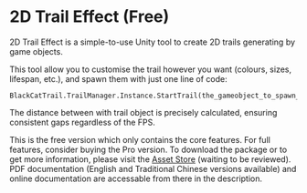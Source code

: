 # 2D Trail Effect (Free)

2D Trail Effect is a simple-to-use Unity tool to create 2D trails generating by game objects. 

This tool allow you to customise the trail however you want (colours, sizes, lifespan, etc.), and spawn them with just one line of code:
```
BlackCatTrail.TrailManager.Instance.StartTrail(the_gameobject_to_spawn_the_trail);
```

The distance between with trail object is precisely calculated, ensuring consistent gaps regardless of the FPS.

This is the free version which only contains the core features. For full features, consider buying the Pro version. 
To download the package or to get more information, please visit the [Asset Store](https://assetstore.unity.com/packages/slug/321665) (waiting to be reviewed). PDF documentation (English and Traditional Chinese versions available) and online documentation are accessable from there in the description.
